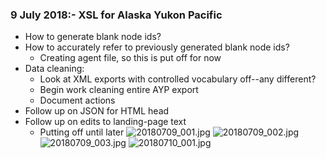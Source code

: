 ### 9 July 2018:- XSL for Alaska Yukon Pacific
- How to generate blank node ids?
- How to accurately refer to previously generated blank node ids?
   - Creating agent file, so this is put off for now
- Data cleaning:
   - Look at XML exports with controlled vocabulary off--any different?
   - Begin work cleaning entire AYP export
   - Document actions
- Follow up on JSON for HTML head
- Follow up on edits to landing-page text
   - Putting off until later
![20180709_001.jpg](https://github.com/briesenberg07/bmrLIS/blob/master/images/20180709_001.jpg)
![20180709_002.jpg](https://github.com/briesenberg07/bmrLIS/blob/master/images/20180709_002.jpg)
![20180709_003.jpg](https://github.com/briesenberg07/bmrLIS/blob/master/images/20180709_003.jpg)
![20180710_001.jpg](https://github.com/briesenberg07/bmrLIS/blob/master/images/20180710_001.jpg)
